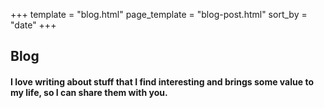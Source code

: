 +++
template = "blog.html"
page_template = "blog-post.html"
sort_by = "date"
+++

## Blog

#### I love writing about stuff that I find interesting and brings some value to my life, so I can share them with you.

